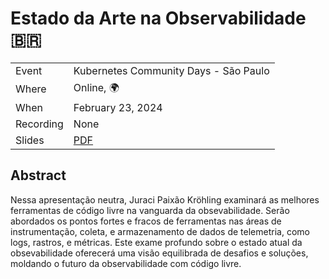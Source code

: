 # Estado da Arte na Observabilidade 🇧🇷

|           |                                                 |
| --------- | ------------------------------------------------|
| Event     | Kubernetes Community Days - São Paulo           |
| Where     | Online, 🌍                                      |
| When      | February 23, 2024                               |
| Recording | None                                            |
| Slides    | [PDF](slides.pdf)                               |

## Abstract

Nessa apresentação neutra, Juraci Paixão Kröhling examinará as melhores ferramentas de código livre na vanguarda da obsevabilidade. Serão abordados os pontos fortes e fracos de ferramentas nas áreas de instrumentação, coleta, e armazenamento de dados de telemetria, como logs, rastros, e métricas. Este exame profundo sobre o estado atual da obsevabilidade oferecerá uma visão equilibrada de desafios e soluções, moldando o futuro da observabilidade com código livre.